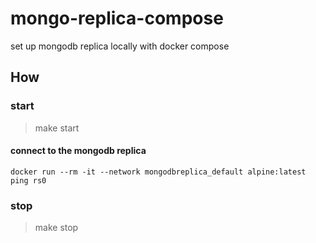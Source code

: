 # mongo-replica-compose
set up mongodb replica locally with docker compose

## How
### start
> make start

#### connect to the mongodb replica
```
docker run --rm -it --network mongodbreplica_default alpine:latest
ping rs0
```

### stop
> make stop

